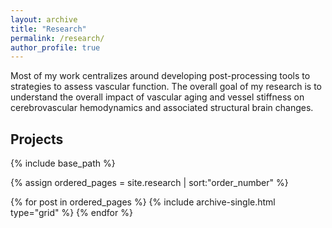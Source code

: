 ```yaml
---
layout: archive
title: "Research"
permalink: /research/
author_profile: true
---
```


Most of my work centralizes around developing post-processing tools to strategies to assess vascular function. The overall goal of my research is to understand the overall impact of vascular aging and vessel stiffness on cerebrovascular hemodynamics and associated structural brain changes.

Projects
-------

<nbsp>

{% include base_path %}

{% assign ordered_pages = site.research | sort:"order_number" %}

{% for post in ordered_pages %}
  {% include archive-single.html type="grid" %}
{% endfor %}

